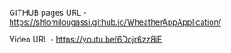 GITHUB pages URL - https://shlomilougassi.github.io/WheatherAppApplication/

Video URL - https://youtu.be/6Dojr6zz8iE
